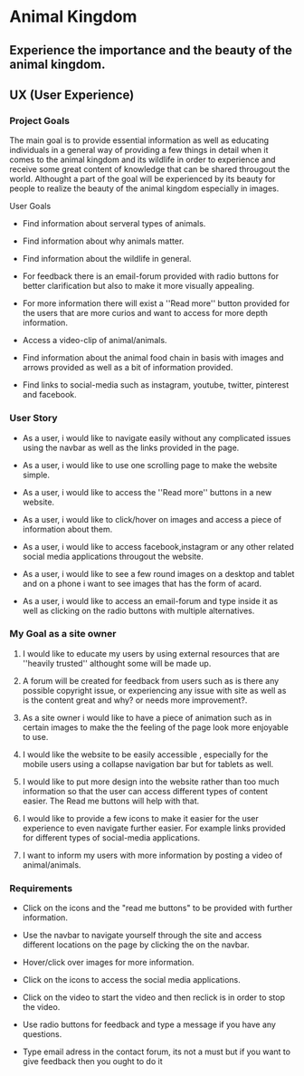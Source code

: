# Animal Kingdom
## Experience the importance and the beauty of the animal kingdom.

## UX (User Experience)
### Project Goals
The main goal is to provide essential information as well as educating individuals in a general way of providing a few things in detail when it comes to the animal kingdom and its wildlife in order to experience and receive some great content of knowledge that can be shared througout the world. Althought a part of the goal will be experienced by its beauty for people to realize the beauty of the animal kingdom especially in images.

User Goals
- Find information about serveral types of animals.

- Find information about why animals matter.

- Find information about the wildlife in general.

- For feedback there is an email-forum provided with radio buttons for better clarification but also to make it more visually appealing.

- For more information there will exist a ''Read more'' button provided for the users that are more curios and want to access for more depth information.

- Access a video-clip of animal/animals.

- Find information about the animal food chain in basis with images and arrows provided as well as a bit of information provided.

- Find links to social-media such as instagram, youtube, twitter, pinterest and facebook.

### User Story
- As a user, i would like to navigate easily without any complicated issues using the navbar as well as the links provided in the page.

- As a user, i would like to use one scrolling page to make the website simple.

- As a user, i would like to access the ''Read more'' buttons in a new website.

- As a user, i would like to click/hover on images and access a piece of information about them.

- As a user, i would like to access facebook,instagram or any other related social media applications througout the website.

- As a user, i would like to see a few round images on a desktop and tablet and on a phone i want to see images that has the form of acard.

- As a user, i would like to access an email-forum and type inside it as well as clicking on the radio buttons with multiple alternatives.

### My Goal as a site owner
1. I would like to educate my users by using external resources that are ''heavily trusted'' althought some will be made up.

2. A forum will be created for feedback from users such as is there any possible copyright issue, or experiencing any issue with site as well as is the content great and why? or needs more improvement?.

3. As a site owner i would like to have a piece of animation such as in certain images to make the the feeling of the page look more enjoyable to use.

4. I would like the website to be easily accessible , especially for the mobile users using a collapse navigation bar but for tablets as well.

5. I would like to put more design into the website rather than too much information so that the user can access different types of content easier. The Read me buttons will help with that.

6. I would like to provide a few icons to make it easier for the user experience to even navigate further easier. For example links provided for different types of social-media applications.

7. I want to inform my users with more information by posting a video of animal/animals.

### Requirements
- Click on the icons and the "read me buttons" to be provided with further information.

- Use the navbar to navigate yourself through the site and access different locations on the page by clicking the on the navbar.

- Hover/click over images for more information.

- Click on the icons to access the social media applications.

- Click on the video to start the video and then reclick is in order to stop the video.

- Use radio buttons for feedback and type a message if you have any questions.

- Type email adress in the contact forum, its not a must but if you want to give feedback then you ought to do it